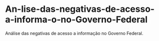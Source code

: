 # An-lise-das-negativas-de-acesso-a-informa-o-no-Governo-Federal
Análise das negativas de acesso a informação no Governo Federal.
